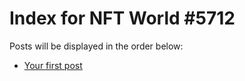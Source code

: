 # Index for NFT World #5712
Posts will be displayed in the order below:

- [Your first post](./001-first.md)

